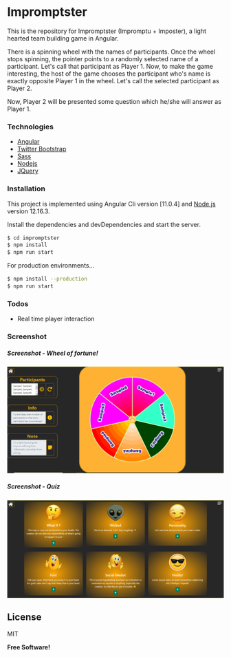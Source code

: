 # Impromptster
This is the repository for Impromptster (Impromptu + Imposter), a light hearted team building game in Angular.

There is a spinning wheel with the names of participants. Once the wheel stops spinning, the pointer points to a randomly selected
name of a participant. Let's call that participant as Player 1. Now, to make the game interesting, the host of the game chooses the
participant who's name is exactly opposite Player 1 in the wheel. Let's call the selected participant as Player 2.

Now, Player 2 will be presented some question which he/she will answer as Player 1.

### Technologies

* <a href="https://angular.io/" target="_blank">Angular</a>
* <a href="https://getbootstrap.com/" target="_blank">Twitter Bootstrap</a>
* <a href="https://sass-lang.com/" target="_blank">Sass</a>
* <a href="https://nodejs.org/" target="_blank">Nodejs</a>
* <a href="https://jquery.com/" target="_blank">JQuery</a>

### Installation

This project is implemented using Angular Cli version [11.0.4] and [Node.js](https://nodejs.org/) version 12.16.3.

Install the dependencies and devDependencies and start the server.

```sh
$ cd impromptster
$ npm install
$ npm run start
```

For production environments...

```sh
$ npm install --production
$ npm run start
```

### Todos

 - Real time player interaction
 
### Screenshot

##### Screenshot - Wheel of fortune!
![Screenshot](screenshots/Screenshot-Wheel.PNG?raw=true "Wheel-of-fortune")

##### Screenshot - Quiz
![Screenshot](screenshots/Screenshot-Quiz.PNG?raw=true "quiz-questions")

License
----

MIT


**Free Software!**

[//]: # (These are reference links used in the body of this note and get stripped out when the markdown processor does its job. There is no need to format nicely because it shouldn't be seen. Thanks SO - http://stackoverflow.com/questions/4823468/store-comments-in-markdown-syntax)

   [git-repo-url]: <git@github.com:theshekhawat/impromptster.git>
   [node.js]: <http://nodejs.org>
   [Twitter Bootstrap]: <https://getbootstrap.com/>
   [jQuery]: <https://jquery.com>
   [Angular]: <https://angular.io/>
